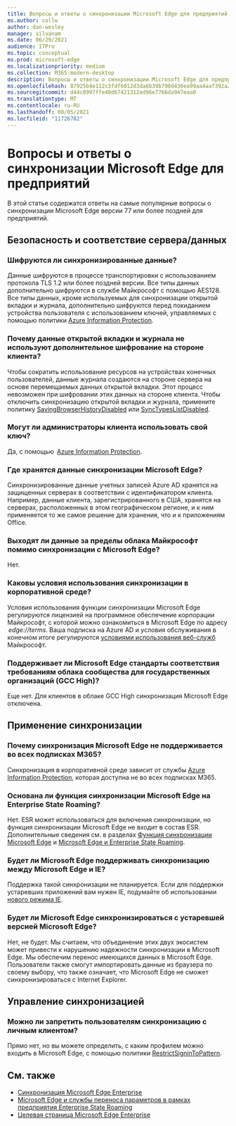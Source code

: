 ```yaml
---
title: Вопросы и ответы о синхронизации Microsoft Edge для предприятий
ms.author: collw
author: dan-wesley
manager: silvanam
ms.date: 06/29/2021
audience: ITPro
ms.topic: conceptual
ms.prod: microsoft-edge
ms.localizationpriority: medium
ms.collection: M365-modern-desktop
description: Вопросы и ответы о синхронизации Microsoft Edge для предприятий.
ms.openlocfilehash: 87925b4e112c3fdf6012d3da6b39b790d436ea99aa4aaf392a2e635e98a9c4e3
ms.sourcegitcommit: d44c0997ffe40d67421312ed96e7766da947eaa0
ms.translationtype: MT
ms.contentlocale: ru-RU
ms.lasthandoff: 08/05/2021
ms.locfileid: "11726782"
---
```

# <a name="microsoft-edge-enterprise-sync-faq"></a>Вопросы и ответы о синхронизации Microsoft Edge для предприятий

В этой статье содержатся ответы на самые популярные вопросы о синхронизации Microsoft Edge версии 77 или более поздней для предприятий.

## <a name="security-and-serverdata-compliance"></a>Безопасность и соответствие сервера/данных

### <a name="is-the-synced-data-encrypted"></a>Шифруются ли синхронизированные данные?

Данные шифруются в процессе транспортировки с использованием протокола TLS 1.2 или более поздней версии. Все типы данных дополнительно шифруются в службе Майкрософт с помощью AES128. Все типы данных, кроме используемых для синхронизации открытой вкладки и журнала, дополнительно шифруются перед покиданием устройства пользователя с использованием ключей, управляемых с помощью политики [Azure Information Protection](./microsoft-edge-policies.md#restrictsignintopattern).

### <a name="why-dont-open-tab-and-history-data-have-more-client-side-encryption"></a>Почему данные открытой вкладки и журнала не используют дополнительное шифрование на стороне клиента?

Чтобы сократить использование ресурсов на устройствах конечных пользователей, данные журнала создаются на стороне сервера на основе перемещаемых данных открытой вкладки. Этот процесс невозможен при шифровании этих данных на стороне клиента. Чтобы отключить синхронизацию открытой вкладки и журнала, примените политику [SavingBrowserHistoryDisabled](./microsoft-edge-policies.md#savingbrowserhistorydisabled) или [SyncTypesListDisabled](./microsoft-edge-policies.md#synctypeslistdisabled).

### <a name="can-tenant-admins-bring-their-own-key"></a>Могут ли администраторы клиента использовать свой ключ?

Да, с помощью  [Azure Information Protection](https://azure.microsoft.com/services/information-protection/).

### <a name="where-is-microsoft-edge-sync-data-stored"></a>Где хранятся данные синхронизации Microsoft Edge?

Синхронизированные данные учетных записей Azure AD хранятся на защищенных серверах в соответствии с идентификатором клиента. Например, данные клиента, зарегистрированного в США, хранятся на серверах, расположенных в этом географическом регионе, и к ним применяется то же самое решение для хранения, что и к приложениям Office.

### <a name="does-the-data-ever-leave-microsofts-cloud-aside-from-syncing-to-microsoft-edge"></a>Выходят ли данные за пределы облака Майкрософт помимо синхронизации с Microsoft Edge?

Нет.

### <a name="what-terms-of-service-does-enterprise-sync-fall-under"></a>Каковы условия использования синхронизации в корпоративной среде?

Условия использования функции синхронизации Microsoft Edge регулируются лицензией на программное обеспечение корпорации Майкрософт, с которой можно ознакомиться в Microsoft Edge по адресу  *edge://terms*. Ваша подписка на Azure AD и условия обслуживания в конечном итоге регулируются [условиями использования веб-служб](https://www.microsoft.com/licensing/product-licensing/products) Майкрософт.

### <a name="does-microsoft-edge-support-government-community-cloud-gcc-high-compliance"></a>Поддерживает ли Microsoft Edge стандарты соответствия требованиям облака сообщества для государственных организаций (GCC High)?

Еще нет. Для клиентов в облаке GCC High синхронизация Microsoft Edge отключена.

## <a name="applying-sync"></a>Применение синхронизации

### <a name="why-isnt-microsoft-edge-sync-supported-in-all-m365-subscriptions"></a>Почему синхронизация Microsoft Edge не поддерживается во всех подписках M365?

Синхронизация в корпоративной среде зависит от службы [Azure Information Protection](https://azure.microsoft.com/services/information-protection/), которая доступна не во всех подписках M365.

### <a name="is-microsoft-edge-sync-based-on-enterprise-state-roaming"></a>Основана ли функция синхронизации Microsoft Edge на Enterprise State Roaming?

Нет. ESR может использоваться для включения синхронизации, но функция синхронизации Microsoft Edge не входит в состав ESR. Дополнительные сведения см. в разделах [Функция синхронизации Microsoft Edge](/DeployEdge/microsoft-edge-enterprise-sync) и [Microsoft Edge и Enterprise State Roaming](/DeployEdge/microsoft-edge-enterprise-state-roaming).

### <a name="will-microsoft-edge-ever-support-syncing-between-microsoft-edge-and-ie"></a>Будет ли Microsoft Edge поддерживать синхронизацию между Microsoft Edge и IE?

Поддержка такой синхронизации не планируется. Если для поддержки устаревших приложений вам нужен IE, подумайте об использовании [нового режима IE](./edge-ie-mode.md).

### <a name="will-microsoft-edge-sync-with-microsoft-edge-legacy"></a>Будет ли Microsoft Edge синхронизироваться с устаревшей версией Microsoft Edge?

Нет, не будет. Мы считаем, что объединение этих двух экосистем может привести к нарушению надежности синхронизации в Microsoft Edge. Мы обеспечим перенос имеющихся данных в Microsoft Edge. Пользователи также смогут импортировать данные из браузера по своему выбору, что также означает, что Microsoft Edge не сможет синхронизироваться с Internet Explorer.

## <a name="managing-sync"></a>Управление синхронизацией

### <a name="is-it-possible-to-stop-my-users-from-syncing-with-a-personal-tenant"></a>Можно ли запретить пользователям синхронизацию с личным клиентом?

Прямо нет, но вы можете определить, с каким профилем можно входить в Microsoft Edge, с помощью политики [RestrictSigninToPattern](./microsoft-edge-policies.md#restrictsignintopattern).

## <a name="see-also"></a>См. также

- [Синхронизация Microsoft Edge Enterprise](microsoft-edge-enterprise-sync.md)
- [Microsoft Edge и службы переноса параметров в рамках предприятия Enterprise State Roaming](microsoft-edge-enterprise-state-roaming.md)
- [Целевая страница Microsoft Edge Enterprise](https://aka.ms/EdgeEnterprise)